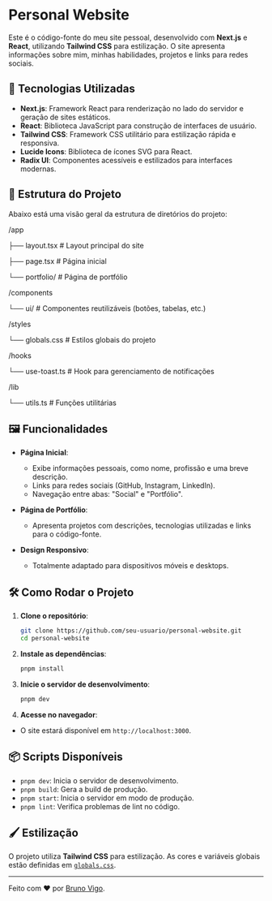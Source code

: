 # Personal Website

Este é o código-fonte do meu site pessoal, desenvolvido com **Next.js** e **React**, utilizando **Tailwind CSS** para estilização. O site apresenta informações sobre mim, minhas habilidades, projetos e links para redes sociais.

## 🚀 Tecnologias Utilizadas

- **Next.js**: Framework React para renderização no lado do servidor e geração de sites estáticos.
- **React**: Biblioteca JavaScript para construção de interfaces de usuário.
- **Tailwind CSS**: Framework CSS utilitário para estilização rápida e responsiva.
- **Lucide Icons**: Biblioteca de ícones SVG para React.
- **Radix UI**: Componentes acessíveis e estilizados para interfaces modernas.

## 📂 Estrutura do Projeto

Abaixo está uma visão geral da estrutura de diretórios do projeto:

/app

├── layout.tsx         # Layout principal do site

├── page.tsx           # Página inicial

└── portfolio/         # Página de portfólio

/components

└── ui/                # Componentes reutilizáveis (botões, tabelas, etc.)

/styles

└── globals.css        # Estilos globais do projeto

/hooks

└── use-toast.ts       # Hook para gerenciamento de notificações

/lib

└── utils.ts           # Funções utilitárias


## 🖼️ Funcionalidades

- **Página Inicial**:
  - Exibe informações pessoais, como nome, profissão e uma breve descrição.
  - Links para redes sociais (GitHub, Instagram, LinkedIn).
  - Navegação entre abas: "Social" e "Portfólio".

- **Página de Portfólio**:
  - Apresenta projetos com descrições, tecnologias utilizadas e links para o código-fonte.

- **Design Responsivo**:
  - Totalmente adaptado para dispositivos móveis e desktops.

## 🛠️ Como Rodar o Projeto

1. **Clone o repositório**:
   ```bash
   git clone https://github.com/seu-usuario/personal-website.git
   cd personal-website

2. **Instale as dependências**:
   ```bash
   pnpm install

3. **Inicie o servidor de desenvolvimento**:
    ```bash
    pnpm dev

4. **Acesse no navegador**:
- O site estará disponível em `http://localhost:3000`.

## 📦 Scripts Disponíveis

- `pnpm dev`: Inicia o servidor de desenvolvimento.
- `pnpm build`: Gera a build de produção.
- `pnpm start`: Inicia o servidor em modo de produção.
- `pnpm lint`: Verifica problemas de lint no código.

## 🖌️ Estilização

O projeto utiliza **Tailwind CSS** para estilização. As cores e variáveis globais estão definidas em [`globals.css`](styles/globals.css).

---

Feito com ❤️ por [Bruno Vigo](https://www.linkedin.com/in/bruno-vigo-506026206/).
